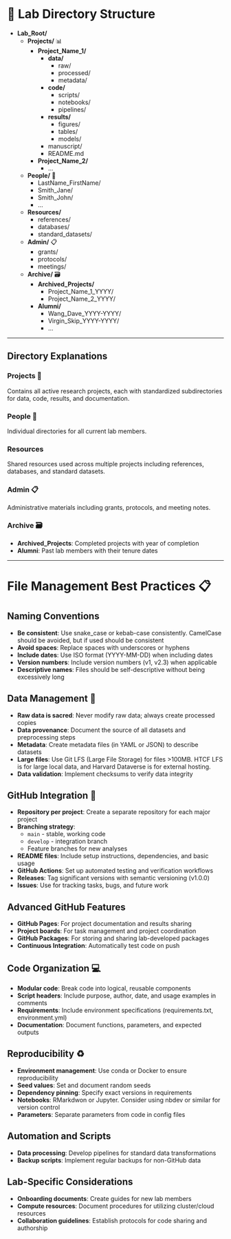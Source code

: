 # 🧪 Lab Directory Structure

* **Lab_Root/**
  * **Projects/** 📊
    * **Project_Name_1/**
      * **data/**
        * raw/
        * processed/
        * metadata/
      * **code/**
        * scripts/
        * notebooks/
        * pipelines/
      * **results/**
        * figures/
        * tables/
        * models/
      * manuscript/
      * README.md
    * **Project_Name_2/**
      * ...
  * **People/** 👥
    * LastName_FirstName/
    * Smith_Jane/
    * Smith_John/
    * ...
  * **Resources/**
    * references/
    * databases/
    * standard_datasets/
  * **Admin/** 📋
    * grants/
    * protocols/
    * meetings/
  * **Archive/** 🗃️
    * **Archived_Projects/**
      * Project_Name_1_YYYY/
      * Project_Name_2_YYYY/
    * **Alumni/**
      * Wang_Dave_YYYY-YYYY/
      * Virgin_Skip_YYYY-YYYY/
      * ...
---
## Directory Explanations

### Projects 🔬
Contains all active research projects, each with standardized subdirectories for data, code, results, and documentation.

### People 👥
Individual directories for all current lab members.

### Resources
Shared resources used across multiple projects including references, databases, and standard datasets.

### Admin 📋
Administrative materials including grants, protocols, and meeting notes.

### Archive 🗃️
- **Archived_Projects**: Completed projects with year of completion
- **Alumni**: Past lab members with their tenure dates
---
# File Management Best Practices 📋

## Naming Conventions

- **Be consistent**: Use snake_case or kebab-case consistently. CamelCase should be avoided, but if used should be consistent
- **Avoid spaces**: Replace spaces with underscores or hyphens
- **Include dates**: Use ISO format (YYYY-MM-DD) when including dates
- **Version numbers**: Include version numbers (v1, v2.3) when applicable
- **Descriptive names**: Files should be self-descriptive without being excessively long

## Data Management 💾

- **Raw data is sacred**: Never modify raw data; always create processed copies
- **Data provenance**: Document the source of all datasets and preprocessing steps
- **Metadata**: Create metadata files (in YAML or JSON) to describe datasets
- **Large files**: Use Git LFS (Large File Storage) for files >100MB. HTCF LFS is for large local data, and Harvard Dataverse is for external hosting.
- **Data validation**: Implement checksums to verify data integrity
  
## GitHub Integration 🐙

- **Repository per project**: Create a separate repository for each major project
- **Branching strategy**:
  - `main` - stable, working code
  - `develop` - integration branch
  - Feature branches for new analyses
- **README files**: Include setup instructions, dependencies, and basic usage
- **GitHub Actions**: Set up automated testing and verification workflows
- **Releases**: Tag significant versions with semantic versioning (v1.0.0)
- **Issues**: Use for tracking tasks, bugs, and future work

## Advanced GitHub Features

- **GitHub Pages**: For project documentation and results sharing
- **Project boards**: For task management and project coordination
- **GitHub Packages**: For storing and sharing lab-developed packages
- **Continuous Integration**: Automatically test code on push

## Code Organization 💻

- **Modular code**: Break code into logical, reusable components
- **Script headers**: Include purpose, author, date, and usage examples in comments
- **Requirements**: Include environment specifications (requirements.txt, environment.yml)
- **Documentation**: Document functions, parameters, and expected outputs

## Reproducibility ♻️

- **Environment management**: Use conda or Docker to ensure reproducibility
- **Seed values**: Set and document random seeds
- **Dependency pinning**: Specify exact versions in requirements
- **Notebooks**: RMarkdwon or Jupyter. Consider using nbdev or similar for version control
- **Parameters**: Separate parameters from code in config files

## Automation and Scripts

- **Data processing**: Develop pipelines for standard data transformations
- **Backup scripts**: Implement regular backups for non-GitHub data

## Lab-Specific Considerations

- **Onboarding documents**: Create guides for new lab members
- **Compute resources**: Document procedures for utilizing cluster/cloud resources
- **Collaboration guidelines**: Establish protocols for code sharing and authorship
